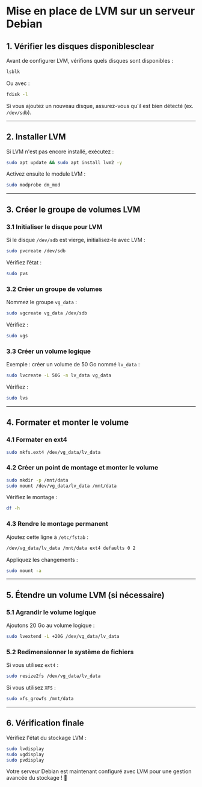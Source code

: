 # Mise en place de LVM sur un serveur Debian

## 1. Vérifier les disques disponiblesclear

Avant de configurer LVM, vérifions quels disques sont disponibles :

```bash
lsblk
```

Ou avec :

```bash
fdisk -l
```

Si vous ajoutez un nouveau disque, assurez-vous qu'il est bien détecté (ex. `/dev/sdb`).

---

## 2. Installer LVM

Si LVM n'est pas encore installé, exécutez :

```bash
sudo apt update && sudo apt install lvm2 -y
```

Activez ensuite le module LVM :

```bash
sudo modprobe dm_mod
```

---

## 3. Créer le groupe de volumes LVM

### 3.1 Initialiser le disque pour LVM

Si le disque `/dev/sdb` est vierge, initialisez-le avec LVM :

```bash
sudo pvcreate /dev/sdb
```

Vérifiez l’état :

```bash
sudo pvs
```

### 3.2 Créer un groupe de volumes

Nommez le groupe `vg_data` :

```bash
sudo vgcreate vg_data /dev/sdb
```

Vérifiez :

```bash
sudo vgs
```

### 3.3 Créer un volume logique

Exemple : créer un volume de 50 Go nommé `lv_data` :

```bash
sudo lvcreate -L 50G -n lv_data vg_data
```

Vérifiez :

```bash
sudo lvs
```

---

## 4. Formater et monter le volume

### 4.1 Formater en ext4

```bash
sudo mkfs.ext4 /dev/vg_data/lv_data
```

### 4.2 Créer un point de montage et monter le volume

```bash
sudo mkdir -p /mnt/data
sudo mount /dev/vg_data/lv_data /mnt/data
```

Vérifiez le montage :

```bash
df -h
```

### 4.3 Rendre le montage permanent

Ajoutez cette ligne à `/etc/fstab` :

```bash
/dev/vg_data/lv_data /mnt/data ext4 defaults 0 2
```

Appliquez les changements :

```bash
sudo mount -a
```

---

## 5. Étendre un volume LVM (si nécessaire)

### 5.1 Agrandir le volume logique

Ajoutons 20 Go au volume logique :

```bash
sudo lvextend -L +20G /dev/vg_data/lv_data
```

### 5.2 Redimensionner le système de fichiers

Si vous utilisez `ext4` :

```bash
sudo resize2fs /dev/vg_data/lv_data
```

Si vous utilisez `XFS` :

```bash
sudo xfs_growfs /mnt/data
```

---

## 6. Vérification finale

Vérifiez l'état du stockage LVM :

```bash
sudo lvdisplay
sudo vgdisplay
sudo pvdisplay
```

Votre serveur Debian est maintenant configuré avec LVM pour une gestion avancée du stockage ! 🚀


